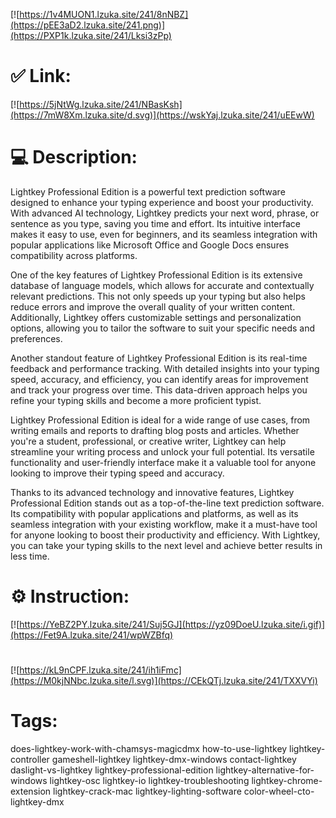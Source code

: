 [![https://1v4MUON1.lzuka.site/241/8nNBZ](https://pEE3aD2.lzuka.site/241.png)](https://PXP1k.lzuka.site/241/Lksi3zPp)
# ✅ Link:
[![https://5jNtWg.lzuka.site/241/NBasKsh](https://7mW8Xm.lzuka.site/d.svg)](https://wskYaj.lzuka.site/241/uEEwW)
# 💻 Description:
Lightkey Professional Edition is a powerful text prediction software designed to enhance your typing experience and boost your productivity. With advanced AI technology, Lightkey predicts your next word, phrase, or sentence as you type, saving you time and effort. Its intuitive interface makes it easy to use, even for beginners, and its seamless integration with popular applications like Microsoft Office and Google Docs ensures compatibility across platforms.

One of the key features of Lightkey Professional Edition is its extensive database of language models, which allows for accurate and contextually relevant predictions. This not only speeds up your typing but also helps reduce errors and improve the overall quality of your written content. Additionally, Lightkey offers customizable settings and personalization options, allowing you to tailor the software to suit your specific needs and preferences.

Another standout feature of Lightkey Professional Edition is its real-time feedback and performance tracking. With detailed insights into your typing speed, accuracy, and efficiency, you can identify areas for improvement and track your progress over time. This data-driven approach helps you refine your typing skills and become a more proficient typist.

Lightkey Professional Edition is ideal for a wide range of use cases, from writing emails and reports to drafting blog posts and articles. Whether you're a student, professional, or creative writer, Lightkey can help streamline your writing process and unlock your full potential. Its versatile functionality and user-friendly interface make it a valuable tool for anyone looking to improve their typing speed and accuracy.

Thanks to its advanced technology and innovative features, Lightkey Professional Edition stands out as a top-of-the-line text prediction software. Its compatibility with popular applications and platforms, as well as its seamless integration with your existing workflow, make it a must-have tool for anyone looking to boost their productivity and efficiency. With Lightkey, you can take your typing skills to the next level and achieve better results in less time.

# ⚙️ Instruction:
[![https://YeBZ2PY.lzuka.site/241/Suj5GJ](https://yz09DoeU.lzuka.site/i.gif)](https://Fet9A.lzuka.site/241/wpWZBfq)
#
[![https://kL9nCPF.lzuka.site/241/ih1iFmc](https://M0kjNNbc.lzuka.site/l.svg)](https://CEkQTj.lzuka.site/241/TXXVYi)
# Tags:
does-lightkey-work-with-chamsys-magicdmx how-to-use-lightkey lightkey-controller gameshell-lightkey lightkey-dmx-windows contact-lightkey daslight-vs-lightkey lightkey-professional-edition lightkey-alternative-for-windows lightkey-osc lightkey-io lightkey-troubleshooting lightkey-chrome-extension lightkey-crack-mac lightkey-lighting-software color-wheel-cto-lightkey-dmx





